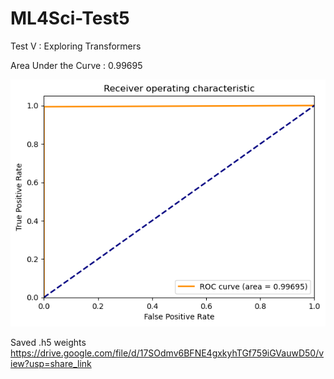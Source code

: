 # ML4Sci-Test5

Test V : Exploring Transformers

Area Under the Curve : 0.99695

![test 5 roc](https://github.com/SahilBharodiya/ML4Sci-Test5/blob/main/test5_roc.png)

Saved .h5 weights https://drive.google.com/file/d/17SOdmv6BFNE4gxkyhTGf759iGVauwD50/view?usp=share_link
